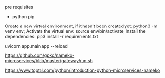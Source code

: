 pre requisites
 - python
 pip


Create a new virtual environment, if it hasn't been created yet: python3 -m venv env;
Activate the virtual env: source env/bin/activate;
Install the dependencies: pip3 install -r requirements.txt


uvicorn app.main:app --reload


https://github.com/gpkc/nameko-microservices/blob/master/gateway/run.sh

https://www.toptal.com/python/introduction-python-microservices-nameko
